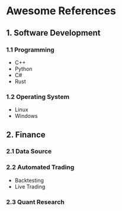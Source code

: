 # Awesome References

## 1. Software Development

### 1.1 Programming
- C++
- Python
- C#
- Rust

### 1.2 Operating System
- Linux
- Windows

## 2. Finance

### 2.1 Data Source

### 2.2 Automated Trading
- Backtesting
- Live Trading

### 2.3 Quant Research
